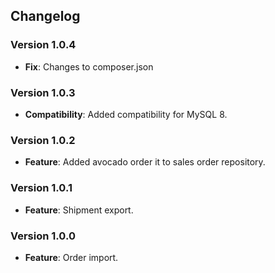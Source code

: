 ## Changelog

### Version 1.0.4
- **Fix**: Changes to composer.json

### Version 1.0.3
- **Compatibility**: Added compatibility for MySQL 8.

### Version 1.0.2
- **Feature**: Added avocado order it to sales order repository.

### Version 1.0.1
- **Feature**: Shipment export.

### Version 1.0.0
- **Feature**: Order import.
